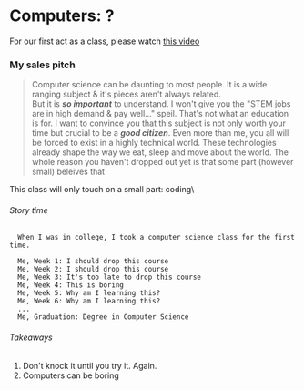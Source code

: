 # Computers: ?
For our first act as a class, please watch [this video](https://youtu.be/GdonmCgg3lE)

### My sales pitch
> Computer science can be daunting to most people. It is a wide ranging subject & it's pieces aren't always related.\
> But it is ***so important*** to understand.
> I won't give you the "STEM jobs are in high demand & pay well..." speil. That's not what an education is for.
> I want to convince you that this subject is not only worth your time but crucial to be a ***good citizen***.
> Even more than me, you all will be forced to exist in a highly technical world. These technologies already shape the way we eat, sleep and move about the world.
> The whole reason you haven't dropped out yet is that some part (however small) beleives that 

This class will only touch on a small part: coding\

###### Story time 
```
  When I was in college, I took a computer science class for the first time.
  
  Me, Week 1: I should drop this course
  Me, Week 2: I should drop this course
  Me, Week 3: It's too late to drop this course
  Me, Week 4: This is boring
  Me, Week 5: Why am I learning this?
  Me, Week 6: Why am I learning this?
  ...
  Me, Graduation: Degree in Computer Science

```
###### Takeaways
  1. Don't knock it until you try it. Again. 
  2. Computers can be boring
